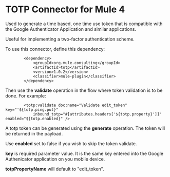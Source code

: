 # TOTP Connector for Mule 4
Used to generate a time based, one time use token that is compatible with the Google Authenticator Application and similar applications.

Useful for implementing a two-factor authentication scheme.

To use this connector, define this dependency:

```
		<dependency>
			<groupId>org.mule.consulting</groupId>
			<artifactId>totp</artifactId>
			<version>1.0.2</version>
			<classifier>mule-plugin</classifier>
		</dependency>
```

Then use the **validate** operation in the flow where token validation is to be done. For example:

```
		<totp:validate doc:name="Validate edit_token" key="'${totp.ping.put}"
			inbound_totp="#[attributes.headers['${totp.property}']]" enabled="${totp.enabled}" />
```

A totp token can be generated using the **generate** operation. The token will be returned in the payload.

Use **enabled** set to false if you wish to skip the token validate.

**key** is required parameter value. It is the same key entered into the Google Authenicator application on you mobile device.

**totpPropertyName** will default to "edit_token".
